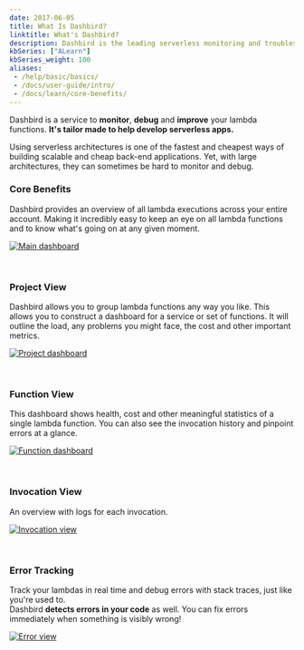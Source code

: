 ```yaml
---
date: 2017-06-05
title: What Is Dashbird?
linktitle: What's Dashbird?
description: Dashbird is the leading serverless monitoring and troubleshooting platform that helps software engineers to launch agile serverless websites and software.
kbSeries: ["ALearn"]
kbSeries_weight: 100
aliases:
 - /help/basic/basics/
 - /docs/user-guide/intro/
 - /docs/learn/core-benefits/
---
```


Dashbird is a service to **monitor**, **debug** and **improve** your lambda functions. **It's tailor made to help develop serverless apps.**

Using serverless architectures is one of the fastest and cheapest ways of building scalable and cheap back-end applications. Yet, with large architectures, they can sometimes be hard to monitor and debug.

### Core Benefits

Dashbird provides an overview of all lambda executions across your entire account. Making it incredibly easy to keep an eye on all lambda functions and to know what's going on at any given moment.

<a href='/images/docs/overview.png' target="_blank"><img alt='Main dashboard' src='/images/docs/overview.png'></a>

<br>

### Project View

Dashbird allows you to group lambda functions any way you like. This allows you to construct a dashboard for a service or set of functions. It will outline the load, any problems you might face, the cost and other important metrics.

<a href='/images/docs/serviceview.png' target="_blank"><img alt='Project dashboard' src='/images/docs/project-view.png'></a>

<br>

### Function View

This dashboard shows health, cost and other meaningful statistics of a single lambda function. You can also see the invocation history and pinpoint errors at a glance.

<a href='/images/docs/functionview.png' target="_blank"><img alt='Function dashboard' src='/images/docs/functionview.png'></a>

<br>

### Invocation View

An overview with logs for each invocation.

<a href='/images/docs/invocation.png' target="_blank"><img alt='Invocation view' src='/images/docs/invocation.png'></a>

<br>

### Error Tracking
Track your lambdas in real time and debug errors with stack traces, just like you're used to.<br> Dashbird **detects errors in your code** as well. You can fix errors immediately when something is visibly wrong!

<a href='/images/docs/errorview.png' target="_blank"><img alt='Error view' src='/images/docs/errorview.png'></a>
